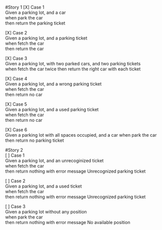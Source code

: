 #Story 1
[X] Case 1  
Given a parking lot, and a car  
when park the car  
then return the parking ticket

[X] Case 2  
Given a parking lot, and a parking ticket  
when fetch the car  
then return the car

[X] Case 3  
Given a parking lot, with two parked cars, and two parking tickets  
when fetch the car twice
then return the right car with each ticket

[X] Case 4  
Given a parking lot, and a wrong parking ticket  
when fetch the car  
then return no car

[X] Case 5  
Given a parking lot, and a used parking ticket  
when fetch the car  
then return no car

[X] Case 6  
Given a parking lot with all spaces occupied, and a car
when park the car  
then return no parking ticket


#Story 2  
[ ] Case 1  
Given a parking lot, and an unrecoginized ticket  
when fetch the car  
then return nothing with error message Unrecognized parking ticket

[ ] Case 2  
Given a parking lot, and a used ticket  
when fetch the car  
then return nothing with error message Unrecognized parking ticket

[ ] Case 3  
Given a parking lot without any position  
when park the car  
then return nothing with error message No available position